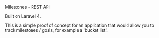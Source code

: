Milestones - REST API

Built on Laravel 4.

This is a simple proof of concept for an application that would allow you to track milestones / goals, for example a 'bucket list'.

